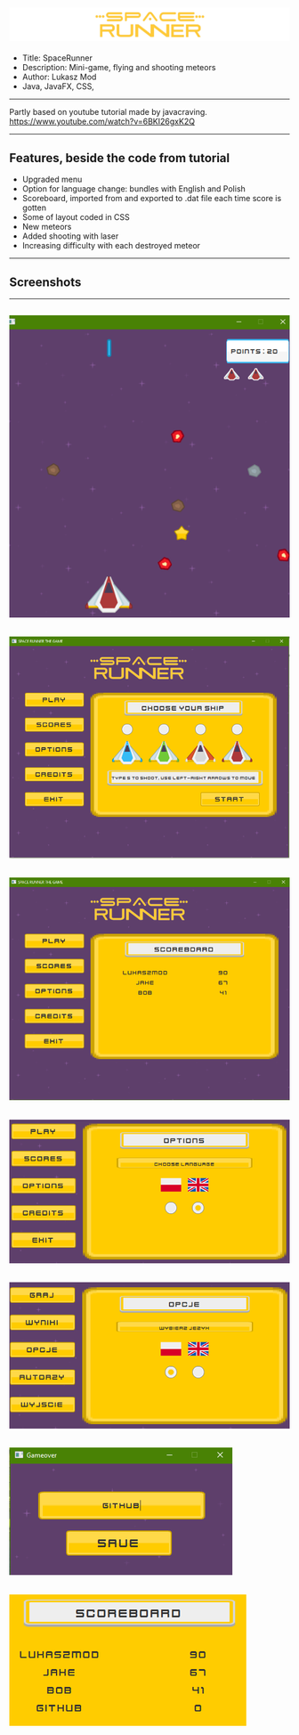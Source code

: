 
![Screenshot](src/main/resources/gitImages/SpaceRunnerGitHub.png?raw=true)
---

* Title: SpaceRunner
* Description:  Mini-game, flying and shooting meteors
* Author: Lukasz Mod 
* Java, JavaFX, CSS,

---

Partly based on youtube tutorial made by javacraving.
https://www.youtube.com/watch?v=6BKI26gxK2Q

---
## Features, beside the code from tutorial

* Upgraded menu
* Option for language change: bundles with English and Polish
* Scoreboard, imported from and exported to .dat file each time score is gotten
* Some of layout coded in CSS
* New meteors
* Added shooting with laser
* Increasing difficulty with each destroyed meteor

---
## Screenshots
---
![Screenshot](src/main/resources/gitImages/image8.PNG?raw=true)
---
![Screenshot](src/main/resources/gitImages/image1.PNG?raw=true)
---
![Screenshot](src/main/resources/gitImages/image2.PNG?raw=true)
---
![Screenshot](src/main/resources/gitImages/image3.PNG?raw=true)
---
![Screenshot](src/main/resources/gitImages/image4.PNG?raw=true)
---
![Screenshot](src/main/resources/gitImages/image6.PNG?raw=true)
---
![Screenshot](src/main/resources/gitImages/image7.PNG?raw=true)
---

